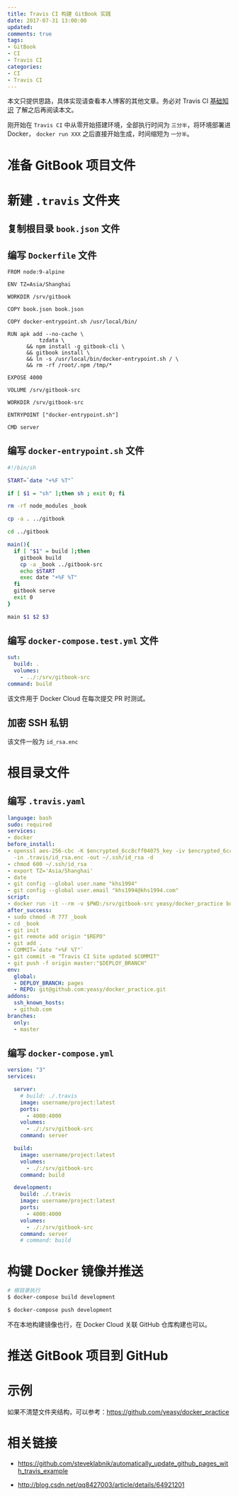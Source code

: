 ```yaml
---
title: Travis CI 构建 GitBook 实践
date: 2017-07-31 13:00:00
updated:
comments: true
tags:
- GitBook
- CI
- Travis CI
categories:
- CI
- Travis CI
---
```


本文只提供思路，具体实现请查看本人博客的其他文章。务必对 Travis CI [基础知识](https://www.khs1994.com/ci/travis-ci/README.html) 了解之后再阅读本文。

<!--more-->

刚开始在 `Travis CI` 中从零开始搭建环境，全部执行时间为 `三分半`，将环境部署进 Docker， `docker run XXX` 之后直接开始生成，时间缩短为 `一分半`。

# 准备 GitBook 项目文件

# 新建 `.travis` 文件夹

## 复制根目录 `book.json` 文件

## 编写 `Dockerfile` 文件

```docker
FROM node:9-alpine

ENV TZ=Asia/Shanghai

WORKDIR /srv/gitbook

COPY book.json book.json

COPY docker-entrypoint.sh /usr/local/bin/

RUN apk add --no-cache \
          tzdata \
      && npm install -g gitbook-cli \
      && gitbook install \
      && ln -s /usr/local/bin/docker-entrypoint.sh / \
      && rm -rf /root/.npm /tmp/*

EXPOSE 4000

VOLUME /srv/gitbook-src

WORKDIR /srv/gitbook-src

ENTRYPOINT ["docker-entrypoint.sh"]

CMD server
```

## 编写 `docker-entrypoint.sh` 文件

```bash
#!/bin/sh

START=`date "+%F %T"`

if [ $1 = "sh" ];then sh ; exit 0; fi

rm -rf node_modules _book

cp -a . ../gitbook

cd ../gitbook

main(){
  if [ "$1" = build ];then
    gitbook build
    cp -a _book ../gitbook-src
    echo $START
    exec date "+%F %T"
  fi
  gitbook serve
  exit 0
}

main $1 $2 $3
```

## 编写 `docker-compose.test.yml` 文件

```yaml
sut:
  build: .
  volumes:
    - ../:/srv/gitbook-src
command: build
```

该文件用于 Docker Cloud 在每次提交 PR 时测试。

## 加密 SSH 私钥

该文件一般为 `id_rsa.enc`

# 根目录文件

## 编写 `.travis.yaml`

```yaml
language: bash
sudo: required
services:
- docker
before_install:
- openssl aes-256-cbc -K $encrypted_6cc8cff04075_key -iv $encrypted_6cc8cff04075_iv
  -in .travis/id_rsa.enc -out ~/.ssh/id_rsa -d
- chmod 600 ~/.ssh/id_rsa
- export TZ='Asia/Shanghai'
- date
- git config --global user.name "khs1994"
- git config --global user.email "khs1994@khs1994.com"
script:
- docker run -it --rm -v $PWD:/srv/gitbook-src yeasy/docker_practice build
after_success:
- sudo chmod -R 777 _book
- cd _book
- git init
- git remote add origin "$REPO"
- git add .
- COMMIT=`date "+%F %T"`
- git commit -m "Travis CI Site updated $COMMIT"
- git push -f origin master:"$DEPLOY_BRANCH"
env:
  global:
  - DEPLOY_BRANCH: pages
  - REPO: git@github.com:yeasy/docker_practice.git
addons:
  ssh_known_hosts:
  - github.com
branches:
  only:
  - master
```

## 编写 `docker-compose.yml`

```yaml
version: "3"
services:

  server:
    # build: ./.travis
    image: username/project:latest
    ports:
      - 4000:4000
    volumes:
      - ./:/srv/gitbook-src
    command: server

  build:
    image: username/project:latest
    volumes:
      - ./:/srv/gitbook-src
    command: build

  development:
    build: ./.travis
    image: username/project:latest
    ports:
      - 4000:4000
    volumes:
      - ./:/srv/gitbook-src
    command: server
    # command: build
```

# 构键 Docker 镜像并推送

```bash
# 根目录执行
$ docker-compose build development

$ docker-compose push development
```

不在本地构建镜像也行，在 Docker Cloud 关联 GitHub 仓库构建也可以。

# 推送 GitBook 项目到 GitHub

# 示例

如果不清楚文件夹结构，可以参考：https://github.com/yeasy/docker_practice

# 相关链接

* https://github.com/steveklabnik/automatically_update_github_pages_with_travis_example

* http://blog.csdn.net/qq8427003/article/details/64921201
